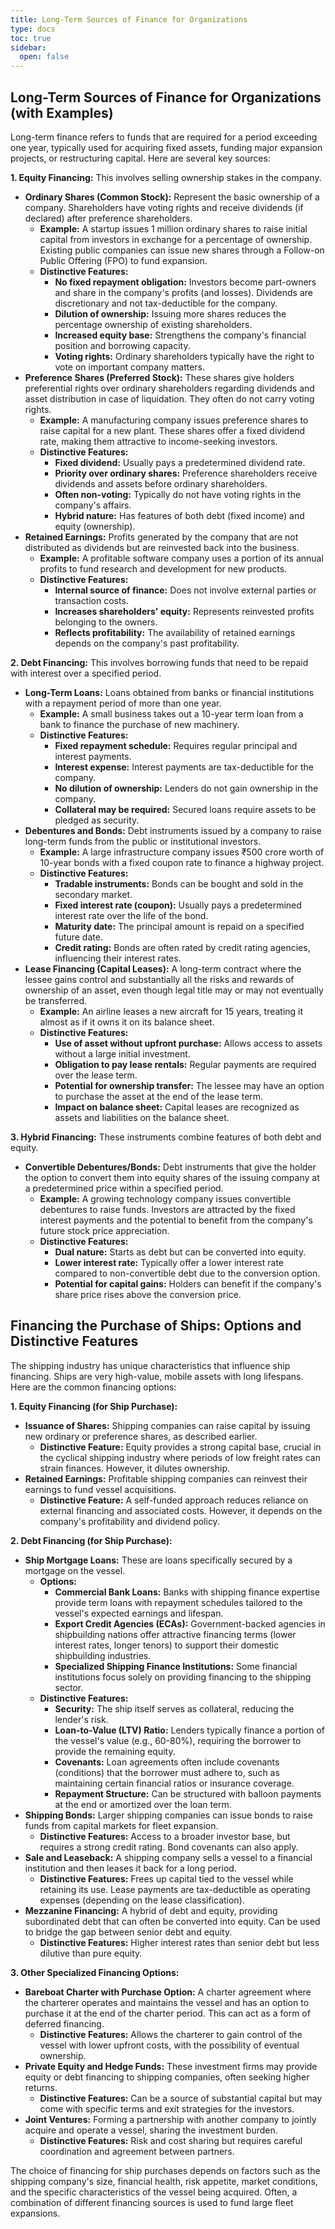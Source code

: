```yaml
---
title: Long-Term Sources of Finance for Organizations
type: docs
toc: true
sidebar:
  open: false
---
```

## Long-Term Sources of Finance for Organizations (with Examples)

Long-term finance refers to funds that are required for a period exceeding one year, typically used for acquiring fixed assets, funding major expansion projects, or restructuring capital. Here are several key sources:

**1. Equity Financing:** This involves selling ownership stakes in the company.

* **Ordinary Shares (Common Stock):** Represent the basic ownership of a company. Shareholders have voting rights and receive dividends (if declared) after preference shareholders.
    * **Example:** A startup issues 1 million ordinary shares to raise initial capital from investors in exchange for a percentage of ownership. Existing public companies can issue new shares through a Follow-on Public Offering (FPO) to fund expansion.
    * **Distinctive Features:**
        * **No fixed repayment obligation:** Investors become part-owners and share in the company's profits (and losses). Dividends are discretionary and not tax-deductible for the company.
        * **Dilution of ownership:** Issuing more shares reduces the percentage ownership of existing shareholders.
        * **Increased equity base:** Strengthens the company's financial position and borrowing capacity.
        * **Voting rights:** Ordinary shareholders typically have the right to vote on important company matters.
* **Preference Shares (Preferred Stock):** These shares give holders preferential rights over ordinary shareholders regarding dividends and asset distribution in case of liquidation. They often do not carry voting rights.
    * **Example:** A manufacturing company issues preference shares to raise capital for a new plant. These shares offer a fixed dividend rate, making them attractive to income-seeking investors.
    * **Distinctive Features:**
        * **Fixed dividend:** Usually pays a predetermined dividend rate.
        * **Priority over ordinary shares:** Preference shareholders receive dividends and assets before ordinary shareholders.
        * **Often non-voting:** Typically do not have voting rights in the company's affairs.
        * **Hybrid nature:** Has features of both debt (fixed income) and equity (ownership).
* **Retained Earnings:** Profits generated by the company that are not distributed as dividends but are reinvested back into the business.
    * **Example:** A profitable software company uses a portion of its annual profits to fund research and development for new products.
    * **Distinctive Features:**
        * **Internal source of finance:** Does not involve external parties or transaction costs.
        * **Increases shareholders' equity:** Represents reinvested profits belonging to the owners.
        * **Reflects profitability:** The availability of retained earnings depends on the company's past profitability.

**2. Debt Financing:** This involves borrowing funds that need to be repaid with interest over a specified period.

* **Long-Term Loans:** Loans obtained from banks or financial institutions with a repayment period of more than one year.
    * **Example:** A small business takes out a 10-year term loan from a bank to finance the purchase of new machinery.
    * **Distinctive Features:**
        * **Fixed repayment schedule:** Requires regular principal and interest payments.
        * **Interest expense:** Interest payments are tax-deductible for the company.
        * **No dilution of ownership:** Lenders do not gain ownership in the company.
        * **Collateral may be required:** Secured loans require assets to be pledged as security.
* **Debentures and Bonds:** Debt instruments issued by a company to raise long-term funds from the public or institutional investors.
    * **Example:** A large infrastructure company issues ₹500 crore worth of 10-year bonds with a fixed coupon rate to finance a highway project.
    * **Distinctive Features:**
        * **Tradable instruments:** Bonds can be bought and sold in the secondary market.
        * **Fixed interest rate (coupon):** Usually pays a predetermined interest rate over the life of the bond.
        * **Maturity date:** The principal amount is repaid on a specified future date.
        * **Credit rating:** Bonds are often rated by credit rating agencies, influencing their interest rates.
* **Lease Financing (Capital Leases):** A long-term contract where the lessee gains control and substantially all the risks and rewards of ownership of an asset, even though legal title may or may not eventually be transferred.
    * **Example:** An airline leases a new aircraft for 15 years, treating it almost as if it owns it on its balance sheet.
    * **Distinctive Features:**
        * **Use of asset without upfront purchase:** Allows access to assets without a large initial investment.
        * **Obligation to pay lease rentals:** Regular payments are required over the lease term.
        * **Potential for ownership transfer:** The lessee may have an option to purchase the asset at the end of the lease term.
        * **Impact on balance sheet:** Capital leases are recognized as assets and liabilities on the balance sheet.

**3. Hybrid Financing:** These instruments combine features of both debt and equity.

* **Convertible Debentures/Bonds:** Debt instruments that give the holder the option to convert them into equity shares of the issuing company at a predetermined price within a specified period.
    * **Example:** A growing technology company issues convertible debentures to raise funds. Investors are attracted by the fixed interest payments and the potential to benefit from the company's future stock price appreciation.
    * **Distinctive Features:**
        * **Dual nature:** Starts as debt but can be converted into equity.
        * **Lower interest rate:** Typically offer a lower interest rate compared to non-convertible debt due to the conversion option.
        * **Potential for capital gains:** Holders can benefit if the company's share price rises above the conversion price.

## Financing the Purchase of Ships: Options and Distinctive Features

The shipping industry has unique characteristics that influence ship financing. Ships are very high-value, mobile assets with long lifespans. Here are the common financing options:

**1. Equity Financing (for Ship Purchase):**

* **Issuance of Shares:** Shipping companies can raise capital by issuing new ordinary or preference shares, as described earlier.
    * **Distinctive Feature:** Equity provides a strong capital base, crucial in the cyclical shipping industry where periods of low freight rates can strain finances. However, it dilutes ownership.
* **Retained Earnings:** Profitable shipping companies can reinvest their earnings to fund vessel acquisitions.
    * **Distinctive Feature:** A self-funded approach reduces reliance on external financing and associated costs. However, it depends on the company's profitability and dividend policy.

**2. Debt Financing (for Ship Purchase):**

* **Ship Mortgage Loans:** These are loans specifically secured by a mortgage on the vessel.
    * **Options:**
        * **Commercial Bank Loans:** Banks with shipping finance expertise provide term loans with repayment schedules tailored to the vessel's expected earnings and lifespan.
        * **Export Credit Agencies (ECAs):** Government-backed agencies in shipbuilding nations offer attractive financing terms (lower interest rates, longer tenors) to support their domestic shipbuilding industries.
        * **Specialized Shipping Finance Institutions:** Some financial institutions focus solely on providing financing to the shipping sector.
    * **Distinctive Features:**
        * **Security:** The ship itself serves as collateral, reducing the lender's risk.
        * **Loan-to-Value (LTV) Ratio:** Lenders typically finance a portion of the vessel's value (e.g., 60-80%), requiring the borrower to provide the remaining equity.
        * **Covenants:** Loan agreements often include covenants (conditions) that the borrower must adhere to, such as maintaining certain financial ratios or insurance coverage.
        * **Repayment Structure:** Can be structured with balloon payments at the end or amortized over the loan term.
* **Shipping Bonds:** Larger shipping companies can issue bonds to raise funds from capital markets for fleet expansion.
    * **Distinctive Features:** Access to a broader investor base, but requires a strong credit rating. Bond covenants can also apply.
* **Sale and Leaseback:** A shipping company sells a vessel to a financial institution and then leases it back for a long period.
    * **Distinctive Features:** Frees up capital tied to the vessel while retaining its use. Lease payments are tax-deductible as operating expenses (depending on the lease classification).
* **Mezzanine Financing:** A hybrid of debt and equity, providing subordinated debt that can often be converted into equity. Can be used to bridge the gap between senior debt and equity.
    * **Distinctive Features:** Higher interest rates than senior debt but less dilutive than pure equity.

**3. Other Specialized Financing Options:**

* **Bareboat Charter with Purchase Option:** A charter agreement where the charterer operates and maintains the vessel and has an option to purchase it at the end of the charter period. This can act as a form of deferred financing.
    * **Distinctive Features:** Allows the charterer to gain control of the vessel with lower upfront costs, with the possibility of eventual ownership.
* **Private Equity and Hedge Funds:** These investment firms may provide equity or debt financing to shipping companies, often seeking higher returns.
    * **Distinctive Features:** Can be a source of substantial capital but may come with specific terms and exit strategies for the investors.
* **Joint Ventures:** Forming a partnership with another company to jointly acquire and operate a vessel, sharing the investment burden.
    * **Distinctive Features:** Risk and cost sharing but requires careful coordination and agreement between partners.

The choice of financing for ship purchases depends on factors such as the shipping company's size, financial health, risk appetite, market conditions, and the specific characteristics of the vessel being acquired. Often, a combination of different financing sources is used to fund large fleet expansions.
